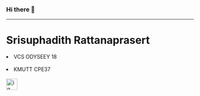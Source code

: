 ### Hi there 👋
---
# Srisuphadith Rattanaprasert <br>
<li>VCS ODYSEEY 18 </li><br>
<li>KMUTT CPE37</li> <br>
<div id="badges">
  <a href="https://www.instagram.com/e_mc.c/" target="_blank">
    <img src="https://cdn.icon-icons.com/icons2/2699/PNG/512/instagram_logo_icon_168715.png" alt="ig" style="width:30px" />
  </a>
</div>
<!--
**Srisuphadith/Srisuphadith** is a ✨ _special_ ✨ repository because its `README.md` (this file) appears on your GitHub profile.

Here are some ideas to get you started:

- 🔭 I’m currently working on ...
- 🌱 I’m currently learning ...
- 👯 I’m looking to collaborate on ...
- 🤔 I’m looking for help with ...
- 💬 Ask me about ...
- 📫 How to reach me: ...
- 😄 Pronouns: ...
- ⚡ Fun fact: ...
-->
